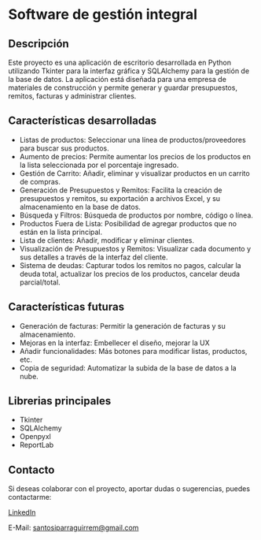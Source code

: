 # Software de gestión integral

## Descripción
Este proyecto es una aplicación de escritorio desarrollada en Python utilizando Tkinter para la interfaz gráfica y SQLAlchemy para la gestión de la base de datos. La aplicación está diseñada para una empresa de materiales de construcción y permite generar y guardar presupuestos, remitos, facturas y administrar clientes.

## Características desarrolladas
- Listas de productos: Seleccionar una línea de productos/proveedores para buscar sus productos.
- Aumento de precios: Permite aumentar los precios de los productos en la lista seleccionada por el porcentaje ingresado.
- Gestión de Carrito: Añadir, eliminar y visualizar productos en un carrito de compras.
- Generación de Presupuestos y Remitos: Facilita la creación de presupuestos y remitos, su exportación a archivos Excel, y su almacenamiento en la base de datos.
- Búsqueda y Filtros: Búsqueda de productos por nombre, código o línea.
- Productos Fuera de Lista: Posibilidad de agregar productos que no están en la lista principal.
- Lista de clientes: Añadir, modificar y eliminar clientes.
- Visualización de Presupuestos y Remitos: Visualizar cada documento y sus detalles a través de la interfaz del cliente.
- Sistema de deudas: Capturar todos los remitos no pagos, calcular la deuda total, actualizar los precios de los productos, cancelar deuda parcial/total.

## Características futuras
- Generación de facturas: Permitir la generación de facturas y su almacenamiento.
- Mejoras en la interfaz: Embellecer el diseño, mejorar la UX
- Añadir funcionalidades: Más botones para modificar listas, productos, etc.
- Copia de seguridad: Automatizar la subida de la base de datos a la nube.

## Librerias principales
- Tkinter
- SQLAlchemy
- Openpyxl
- ReportLab

## Contacto

Si deseas colaborar con el proyecto, aportar dudas o sugerencias, puedes contactarme:

[LinkedIn](https://www.linkedin.com/in/santos-iparraguirre-b738a82b3/)

E-Mail: santosiparraguirrem@gmail.com